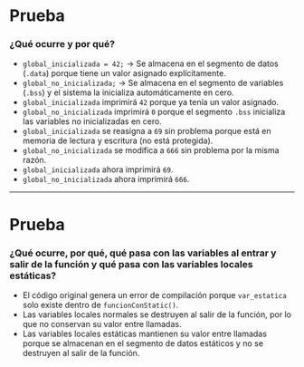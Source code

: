 # **Prueba**  
### **¿Qué ocurre y por qué?**  
- `global_inicializada = 42;` → Se almacena en el segmento de datos (`.data`) porque tiene un valor asignado explícitamente.  
- `global_no_inicializada;` → Se almacena en el segmento de variables (`.bss`) y el sistema la inicializa automáticamente en cero.  
- `global_inicializada` imprimirá `42` porque ya tenía un valor asignado.  
- `global_no_inicializada` imprimirá `0` porque el segmento `.bss` inicializa las variables no inicializadas en cero.  
- `global_inicializada` se reasigna a `69` sin problema porque está en memoria de lectura y escritura (no está protegida).  
- `global_no_inicializada` se modifica a `666` sin problema por la misma razón.  
- `global_inicializada` ahora imprimirá `69`.  
- `global_no_inicializada` ahora imprimirá `666`.  

---

# **Prueba**  
### **¿Qué ocurre, por qué, qué pasa con las variables al entrar y salir de la función y qué pasa con las variables locales estáticas?**  
- El código original genera un error de compilación porque `var_estatica` solo existe dentro de `funcionConStatic()`.  
- Las variables locales normales se destruyen al salir de la función, por lo que no conservan su valor entre llamadas.  
- Las variables locales estáticas mantienen su valor entre llamadas porque se almacenan en el segmento de datos estáticos y no se destruyen al salir de la función.  
